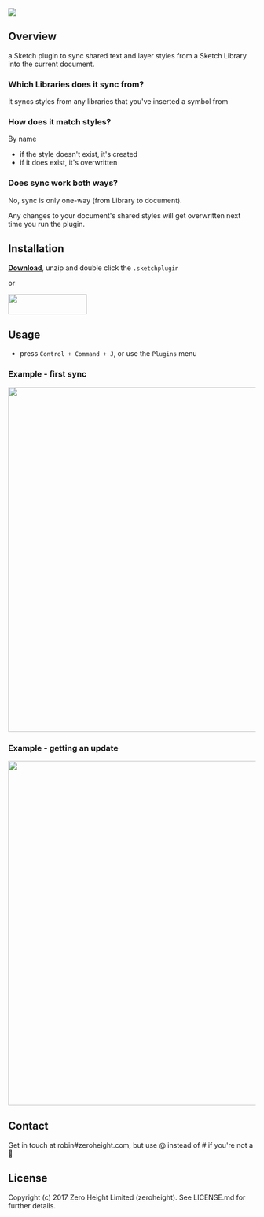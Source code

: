 <img src='https://raw.githubusercontent.com/zeroheight/library-styles-sync/master/images/cover.png'>

## Overview
a Sketch plugin to sync shared text and layer styles from a Sketch Library into the current document.

### Which Libraries does it sync from?
It syncs styles from any libraries that you've inserted a symbol from

### How does it match styles?
By name
* if the style doesn't exist, it's created
* if it does exist, it's overwritten
  
### Does sync work both ways?
No, sync is only one-way (from Library to document). 

Any changes to your document's shared styles will get overwritten next time you run the plugin.

## Installation
**[Download](https://api.sketchpacks.com/v1/plugins/com.zeroheight.library-styles-sync/download)**, unzip and double click the `.sketchplugin`

or

<a href="https://sketchpacks.com/zeroheight/library-styles-sync/install">
	<img width="160" height="41" src="http://sketchpacks-com.s3.amazonaws.com/assets/badges/sketchpacks-badge-install.png" >
</a>

## Usage
* press `Control + Command + J`, or use the `Plugins` menu
### Example - first sync
<img src='https://d26dzxoao6i3hh.cloudfront.net/items/3R1F2D0T112U2Z3X000D/Screen%20Recording%202017-10-16%20at%2006.42%20pm.gif' width='700px'>

### Example - getting an update
<img src='https://d26dzxoao6i3hh.cloudfront.net/items/1R2L341g382t272v2X24/Screen%20Recording%202017-10-16%20at%2006.44%20pm.gif' width='700px'>

## Contact
Get in touch at robin#zeroheight.com, but use @ instead of # if you're not a 🤖

## License
Copyright (c) 2017 Zero Height Limited (zeroheight). See LICENSE.md for further details.
